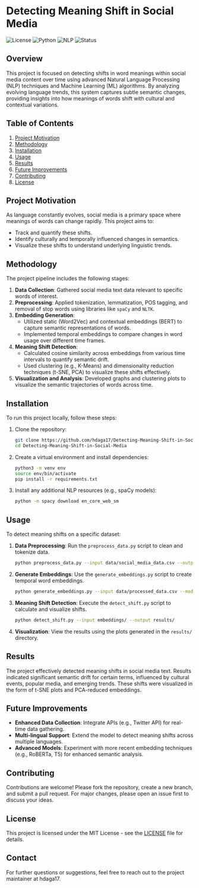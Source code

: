 
# Detecting Meaning Shift in Social Media

![License](https://img.shields.io/github/license/hdaga17/Detecting-Meaning-Shift-in-Social-Media)
![Python](https://img.shields.io/badge/python-3.8%2B-blue)
![NLP](https://img.shields.io/badge/NLP-Embeddings-orange)
![Status](https://img.shields.io/badge/status-Completed-brightgreen)

## Overview
This project is focused on detecting shifts in word meanings within social media content over time using advanced Natural Language Processing (NLP) techniques and Machine Learning (ML) algorithms. By analyzing evolving language trends, this system captures subtle semantic changes, providing insights into how meanings of words shift with cultural and contextual variations.

## Table of Contents
1. [Project Motivation](#project-motivation)
2. [Methodology](#methodology)
3. [Installation](#installation)
4. [Usage](#usage)
5. [Results](#results)
6. [Future Improvements](#future-improvements)
7. [Contributing](#contributing)
8. [License](#license)

## Project Motivation
As language constantly evolves, social media is a primary space where meanings of words can change rapidly. This project aims to:
- Track and quantify these shifts.
- Identify culturally and temporally influenced changes in semantics.
- Visualize these shifts to understand underlying linguistic trends.

## Methodology
The project pipeline includes the following stages:

1. **Data Collection**: Gathered social media text data relevant to specific words of interest.
2. **Preprocessing**: Applied tokenization, lemmatization, POS tagging, and removal of stop words using libraries like `spaCy` and `NLTK`.
3. **Embedding Generation**: 
   - Utilized static (Word2Vec) and contextual embeddings (BERT) to capture semantic representations of words.
   - Implemented temporal embeddings to compare changes in word usage over different time frames.
4. **Meaning Shift Detection**:
   - Calculated cosine similarity across embeddings from various time intervals to quantify semantic drift.
   - Used clustering (e.g., K-Means) and dimensionality reduction techniques (t-SNE, PCA) to visualize these shifts effectively.
5. **Visualization and Analysis**: Developed graphs and clustering plots to visualize the semantic trajectories of words across time.

## Installation
To run this project locally, follow these steps:

1. Clone the repository:
   ```bash
   git clone https://github.com/hdaga17/Detecting-Meaning-Shift-in-Social-Media.git
   cd Detecting-Meaning-Shift-in-Social-Media
   ```

2. Create a virtual environment and install dependencies:
   ```bash
   python3 -m venv env
   source env/bin/activate
   pip install -r requirements.txt
   ```

3. Install any additional NLP resources (e.g., spaCy models):
   ```bash
   python -m spacy download en_core_web_sm
   ```

## Usage
To detect meaning shifts on a specific dataset:

1. **Data Preprocessing**: Run the `preprocess_data.py` script to clean and tokenize data.
   ```bash
   python preprocess_data.py --input data/social_media_data.csv --output data/processed_data.csv
   ```

2. **Generate Embeddings**: Use the `generate_embeddings.py` script to create temporal word embeddings.
   ```bash
   python generate_embeddings.py --input data/processed_data.csv --model Word2Vec
   ```

3. **Meaning Shift Detection**: Execute the `detect_shift.py` script to calculate and visualize shifts.
   ```bash
   python detect_shift.py --input embeddings/ --output results/
   ```

4. **Visualization**: View the results using the plots generated in the `results/` directory.

## Results
The project effectively detected meaning shifts in social media text. Results indicated significant semantic drift for certain terms, influenced by cultural events, popular media, and emerging trends. These shifts were visualized in the form of t-SNE plots and PCA-reduced embeddings.

## Future Improvements
- **Enhanced Data Collection**: Integrate APIs (e.g., Twitter API) for real-time data gathering.
- **Multi-lingual Support**: Extend the model to detect meaning shifts across multiple languages.
- **Advanced Models**: Experiment with more recent embedding techniques (e.g., RoBERTa, T5) for enhanced semantic analysis.

## Contributing
Contributions are welcome! Please fork the repository, create a new branch, and submit a pull request. For major changes, please open an issue first to discuss your ideas.

## License
This project is licensed under the MIT License - see the [LICENSE](LICENSE) file for details.

## Contact
For further questions or suggestions, feel free to reach out to the project maintainer at hdaga17.
